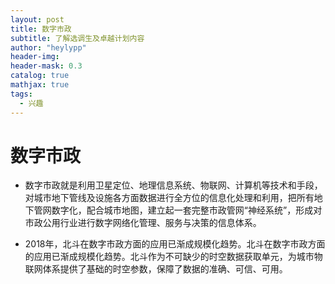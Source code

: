 ```yaml
---
layout: post
title: 数字市政
subtitle: 了解选调生及卓越计划内容
author: "heylypp"
header-img: 
header-mask: 0.3
catalog: true
mathjax: true
tags:
  - 兴趣
---
```


# 数字市政

- 数字市政就是利用卫星定位、地理信息系统、物联网、计算机等技术和手段，对城市地下管线及设施各方面数据进行全方位的信息化处理和利用，把所有地下管网数字化，配合城市地图，建立起一套完整市政管网“神经系统”，形成对市政公用行业进行数字网络化管理、服务与决策的信息体系。

- 2018年，北斗在数字市政方面的应用已渐成规模化趋势。北斗在数字市政方面的应用已渐成规模化趋势。北斗作为不可缺少的时空数据获取单元，为城市物联网体系提供了基础的时空参数，保障了数据的准确、可信、可用。